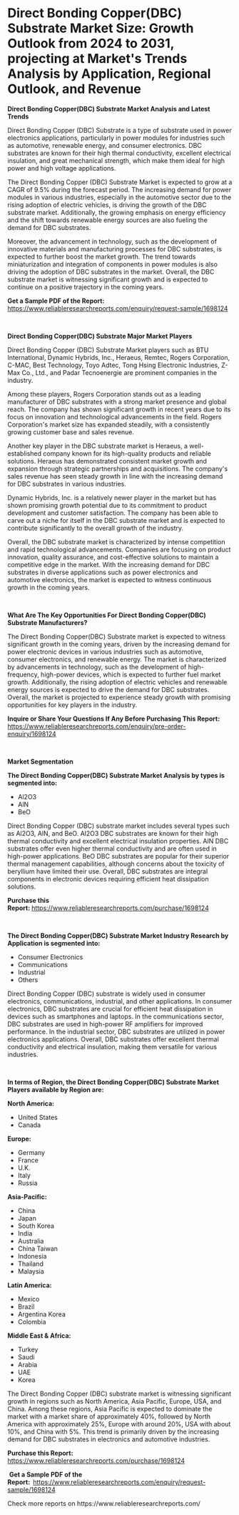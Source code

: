 <p><h1>Direct Bonding Copper(DBC) Substrate Market Size: Growth Outlook from 2024 to 2031, projecting at Market's Trends Analysis by Application, Regional Outlook, and Revenue</h1></p><p><strong>Direct Bonding Copper(DBC) Substrate Market Analysis and Latest Trends</strong></p>
<p><p>Direct Bonding Copper (DBC) Substrate is a type of substrate used in power electronics applications, particularly in power modules for industries such as automotive, renewable energy, and consumer electronics. DBC substrates are known for their high thermal conductivity, excellent electrical insulation, and great mechanical strength, which make them ideal for high power and high voltage applications.</p><p>The Direct Bonding Copper (DBC) Substrate Market is expected to grow at a CAGR of 9.5% during the forecast period. The increasing demand for power modules in various industries, especially in the automotive sector due to the rising adoption of electric vehicles, is driving the growth of the DBC substrate market. Additionally, the growing emphasis on energy efficiency and the shift towards renewable energy sources are also fueling the demand for DBC substrates.</p><p>Moreover, the advancement in technology, such as the development of innovative materials and manufacturing processes for DBC substrates, is expected to further boost the market growth. The trend towards miniaturization and integration of components in power modules is also driving the adoption of DBC substrates in the market. Overall, the DBC substrate market is witnessing significant growth and is expected to continue on a positive trajectory in the coming years.</p></p>
<p><strong>Get a Sample PDF of the Report:&nbsp;</strong> <a href="https://www.reliableresearchreports.com/enquiry/request-sample/1698124">https://www.reliableresearchreports.com/enquiry/request-sample/1698124</a></p>
<p>&nbsp;</p>
<p><strong>Direct Bonding Copper(DBC) Substrate Major Market Players</strong></p>
<p><p>Direct Bonding Copper (DBC) Substrate Market players such as BTU International, Dynamic Hybrids, Inc., Heraeus, Remtec, Rogers Corporation, C-MAC, Best Technology, Toyo Adtec, Tong Hsing Electronic Industries, Z-Max Co., Ltd., and Padar Tecnoenergie are prominent companies in the industry.</p><p>Among these players, Rogers Corporation stands out as a leading manufacturer of DBC substrates with a strong market presence and global reach. The company has shown significant growth in recent years due to its focus on innovation and technological advancements in the field. Rogers Corporation's market size has expanded steadily, with a consistently growing customer base and sales revenue.</p><p>Another key player in the DBC substrate market is Heraeus, a well-established company known for its high-quality products and reliable solutions. Heraeus has demonstrated consistent market growth and expansion through strategic partnerships and acquisitions. The company's sales revenue has seen steady growth in line with the increasing demand for DBC substrates in various industries.</p><p>Dynamic Hybrids, Inc. is a relatively newer player in the market but has shown promising growth potential due to its commitment to product development and customer satisfaction. The company has been able to carve out a niche for itself in the DBC substrate market and is expected to contribute significantly to the overall growth of the industry.</p><p>Overall, the DBC substrate market is characterized by intense competition and rapid technological advancements. Companies are focusing on product innovation, quality assurance, and cost-effective solutions to maintain a competitive edge in the market. With the increasing demand for DBC substrates in diverse applications such as power electronics and automotive electronics, the market is expected to witness continuous growth in the coming years.</p></p>
<p>&nbsp;</p>
<p><strong>What Are The Key Opportunities For Direct Bonding Copper(DBC) Substrate Manufacturers?</strong></p>
<p><p>The Direct Bonding Copper(DBC) Substrate market is expected to witness significant growth in the coming years, driven by the increasing demand for power electronic devices in various industries such as automotive, consumer electronics, and renewable energy. The market is characterized by advancements in technology, such as the development of high-frequency, high-power devices, which is expected to further fuel market growth. Additionally, the rising adoption of electric vehicles and renewable energy sources is expected to drive the demand for DBC substrates. Overall, the market is projected to experience steady growth with promising opportunities for key players in the industry.</p></p>
<p><strong>Inquire or Share Your Questions If Any Before Purchasing This Report:</strong> <a href="https://www.reliableresearchreports.com/enquiry/pre-order-enquiry/1698124">https://www.reliableresearchreports.com/enquiry/pre-order-enquiry/1698124</a></p>
<p>&nbsp;</p>
<p><strong>Market Segmentation</strong></p>
<p><strong>The Direct Bonding Copper(DBC) Substrate Market Analysis by types is segmented into:</strong></p>
<p><ul><li>Al2O3</li><li>AlN</li><li>BeO</li></ul></p>
<p><p>Direct Bonding Copper (DBC) substrate market includes several types such as Al2O3, AlN, and BeO. Al2O3 DBC substrates are known for their high thermal conductivity and excellent electrical insulation properties. AlN DBC substrates offer even higher thermal conductivity and are often used in high-power applications. BeO DBC substrates are popular for their superior thermal management capabilities, although concerns about the toxicity of beryllium have limited their use. Overall, DBC substrates are integral components in electronic devices requiring efficient heat dissipation solutions.</p></p>
<p><strong>Purchase this Report:&nbsp;</strong><a href="https://www.reliableresearchreports.com/purchase/1698124">https://www.reliableresearchreports.com/purchase/1698124</a></p>
<p>&nbsp;</p>
<p><strong>The Direct Bonding Copper(DBC) Substrate Market Industry Research by Application is segmented into:</strong></p>
<p><ul><li>Consumer Electronics</li><li>Communications</li><li>Industrial</li><li>Others</li></ul></p>
<p><p>Direct Bonding Copper (DBC) substrate is widely used in consumer electronics, communications, industrial, and other applications. In consumer electronics, DBC substrates are crucial for efficient heat dissipation in devices such as smartphones and laptops. In the communications sector, DBC substrates are used in high-power RF amplifiers for improved performance. In the industrial sector, DBC substrates are utilized in power electronics applications. Overall, DBC substrates offer excellent thermal conductivity and electrical insulation, making them versatile for various industries.</p></p>
<p>&nbsp;</p>
<p><strong>In terms of Region, the Direct Bonding Copper(DBC) Substrate Market Players available by Region are:</strong></p>
<p>
    <p> <strong> North America: </strong>
        <ul>
            <li>United States</li>
            <li>Canada</li>
        </ul>
        </p> 
    <p> <strong> Europe: </strong>
        <ul>
            <li>Germany</li>
            <li>France</li>
            <li>U.K.</li>
            <li>Italy</li>
            <li>Russia</li>
        </ul>
        </p> 
    <p> <strong> Asia-Pacific: </strong>
        <ul>
            <li>China</li>
            <li>Japan</li>
            <li>South Korea</li>
            <li>India</li>
            <li>Australia</li>
            <li>China Taiwan</li>
            <li>Indonesia</li>
            <li>Thailand</li>
            <li>Malaysia</li>
        </ul>
        </p> 
    <p> <strong> Latin America: </strong>
        <ul>
            <li>Mexico</li>
            <li>Brazil</li>
            <li>Argentina Korea</li>
            <li>Colombia</li>
        </ul>
        </p> 
    <p> <strong> Middle East & Africa: </strong>
        <ul>
            <li>Turkey</li>
            <li>Saudi</li>
            <li>Arabia</li>
            <li>UAE</li>
            <li>Korea</li>
        </ul>
    </p>
    </p>
<p><p>The Direct Bonding Copper (DBC) substrate market is witnessing significant growth in regions such as North America, Asia Pacific, Europe, USA, and China. Among these regions, Asia Pacific is expected to dominate the market with a market share of approximately 40%, followed by North America with approximately 25%, Europe with around 20%, USA with about 10%, and China with 5%. This trend is primarily driven by the increasing demand for DBC substrates in electronics and automotive industries.</p></p>
<p><strong>Purchase this Report: </strong><a href="https://www.reliableresearchreports.com/purchase/1698124">https://www.reliableresearchreports.com/purchase/1698124</a></p>
<p>&nbsp;<strong>Get a Sample PDF of the Report:&nbsp;&nbsp;</strong><a href="https://www.reliableresearchreports.com/enquiry/request-sample/1698124">https://www.reliableresearchreports.com/enquiry/request-sample/1698124</a></p>
<p><strong></strong></p>
<p>Check more reports on https://www.reliableresearchreports.com/</p>